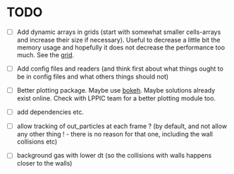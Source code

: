 # TODO
- [ ] Add dynamic arrays in grids (start with somewhat smaller cells-arrays and increase their size if necessary). Useful to decrease a little bit the memory usage and hopefully it does not decrease the performance too much. See the [grid](lppydsmc/data_structures/grid.py).
- [ ] Add config files and readers (and think first about what things ought to be in config files and what others things should not)
- [ ] Better plotting package. Maybe use [bokeh](https://docs.bokeh.org/en/latest/docs/gallery.html). Maybe solutions already exist online. Check with LPPIC team for a better plotting module too.
- [ ] add dependencies etc. 

- [ ] allow tracking of out_particles at each frame ? (by default, and not allow any other thing ! - there is no reason for that one, including the wall collisions etc)
- [ ] background gas with lower dt (so the collisions with  walls happens closer to the walls)